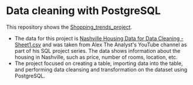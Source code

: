 # Data cleaning with PostgreSQL

This repository shows the [Shopping_trends_project](https://github.com/maryisabela15/Shopping_trends_project/blob/main/shopping_trends.csv).

* The data for this project is [Nashville Housing Data for Data Cleaning - Sheet1.csv](https://github.com/maryisabela15/SQL_Data_Analysis/blob/main/Nashville%20Housing%20Data%20for%20Data%20Cleaning%20-%20Sheet1.csv) and was taken from Alex The Analyst's YouTube channel as part of his SQL project series. The data shows information about the housing in Nashville, such as price, number of rooms, location, etc.
* The project focused on creating a table, importing data into the table, and performing data cleansing and transformation on the dataset using PostgreSQL.
